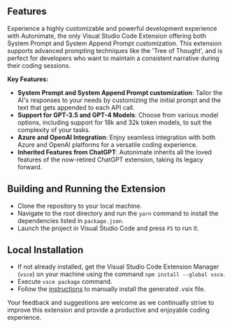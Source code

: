 ## Features

Experience a highly customizable and powerful development experience with Autonimate, the only Visual Studio Code Extension offering both System Prompt and System Append Prompt customization. This extension supports advanced prompting techniques like the 'Tree of Thought', and is perfect for developers who want to maintain a consistent narrative during their coding sessions.

**Key Features:**
- **System Prompt and System Append Prompt customization**: Tailor the AI's responses to your needs by customizing the initial prompt and the text that gets appended to each API call.
- **Support for GPT-3.5 and GPT-4 Models**: Choose from various model options, including support for 18k and 32k token models, to suit the complexity of your tasks.
- **Azure and OpenAI Integration**: Enjoy seamless integration with both Azure and OpenAI platforms for a versatile coding experience.
- **Inherited Features from ChatGPT**: Autonimate inherits all the loved features of the now-retired ChatGPT extension, taking its legacy forward.

## Building and Running the Extension

- Clone the repository to your local machine.
- Navigate to the root directory and run the `yarn` command to install the dependencies listed in `package.json`.
- Launch the project in Visual Studio Code and press `F5` to run it.

## Local Installation

- If not already installed, get the Visual Studio Code Extension Manager (`vsce`) on your machine using the command `npm install --global vsce`.
- Execute `vsce package` command.
- Follow the [instructions](https://code.visualstudio.com/docs/editor/extension-marketplace#_install-from-a-vsix) to manually install the generated .vsix file.

Your feedback and suggestions are welcome as we continually strive to improve this extension and provide a productive and enjoyable coding experience.
